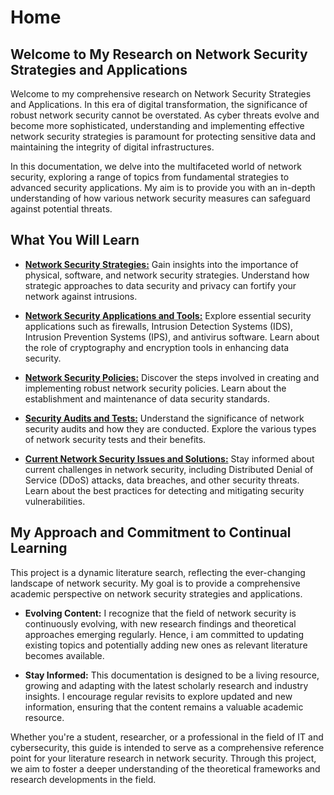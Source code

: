 # Home
## Welcome to My Research on Network Security Strategies and Applications

Welcome to my comprehensive research on Network Security Strategies and Applications. In this era of digital transformation, the significance of robust network security cannot be overstated. As cyber threats evolve and become more sophisticated, understanding and implementing effective network security strategies is paramount for protecting sensitive data and maintaining the integrity of digital infrastructures.

In this documentation, we delve into the multifaceted world of network security, exploring a range of topics from fundamental strategies to advanced security applications. My aim is to provide you with an in-depth understanding of how various network security measures can safeguard against potential threats.

## What You Will Learn

* [**Network Security Strategies:**](/network_security_strategies)
Gain insights into the importance of physical, software, and network security strategies. Understand how strategic approaches to data security and privacy can fortify your network against intrusions.

* [**Network Security Applications and Tools:**](/network_security_applications)
Explore essential security applications such as firewalls, Intrusion Detection Systems (IDS), Intrusion Prevention Systems (IPS), and antivirus software. Learn about the role of cryptography and encryption tools in enhancing data security.

* [**Network Security Policies:**](/network_security_policies)
Discover the steps involved in creating and implementing robust network security policies. Learn about the establishment and maintenance of data security standards.

* [**Security Audits and Tests:**](security_audits_tests)
Understand the significance of network security audits and how they are conducted. Explore the various types of network security tests and their benefits.

* [**Current Network Security Issues and Solutions:**](/current_network_security_issues)
Stay informed about current challenges in network security, including Distributed Denial of Service (DDoS) attacks, data breaches, and other security threats. Learn about the best practices for detecting and mitigating security vulnerabilities.

## My Approach and Commitment to Continual Learning

This project is a dynamic literature search, reflecting the ever-changing landscape of network security. My goal is to provide a comprehensive academic perspective on network security strategies and applications.

* **Evolving Content:** I recognize that the field of network security is continuously evolving, with new research findings and theoretical approaches emerging regularly. Hence, i am committed to updating existing topics and potentially adding new ones as relevant literature becomes available.

* **Stay Informed:** This documentation is designed to be a living resource, growing and adapting with the latest scholarly research and industry insights. I encourage regular revisits to explore updated and new information, ensuring that the content remains a valuable academic resource.

Whether you're a student, researcher, or a professional in the field of IT and cybersecurity, this guide is intended to serve as a comprehensive reference point for your literature research in network security. Through this project, we aim to foster a deeper understanding of the theoretical frameworks and research developments in the field.

